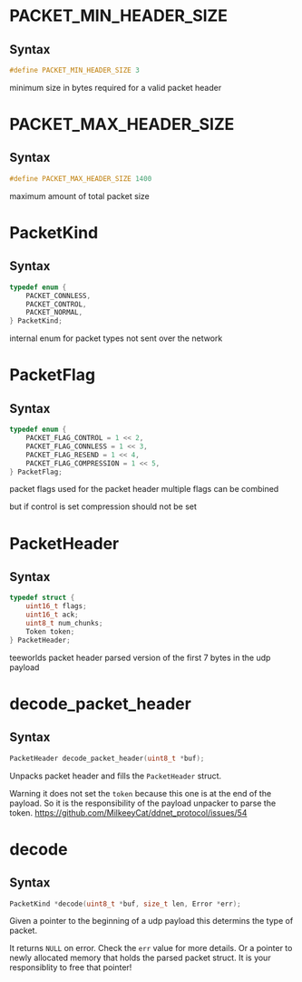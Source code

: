 # PACKET_MIN_HEADER_SIZE

## Syntax

```C
#define PACKET_MIN_HEADER_SIZE 3
```

minimum size in bytes required for a valid packet header

# PACKET_MAX_HEADER_SIZE

## Syntax

```C
#define PACKET_MAX_HEADER_SIZE 1400
```

maximum amount of total packet size

# PacketKind

## Syntax

```C
typedef enum {
	PACKET_CONNLESS,
	PACKET_CONTROL,
	PACKET_NORMAL,
} PacketKind;
```

internal enum for packet types
not sent over the network

# PacketFlag

## Syntax

```C
typedef enum {
	PACKET_FLAG_CONTROL = 1 << 2,
	PACKET_FLAG_CONNLESS = 1 << 3,
	PACKET_FLAG_RESEND = 1 << 4,
	PACKET_FLAG_COMPRESSION = 1 << 5,
} PacketFlag;
```

packet flags
used for the packet header
multiple flags can be combined

but if control is set compression should not be set

# PacketHeader

## Syntax

```C
typedef struct {
	uint16_t flags;
	uint16_t ack;
	uint8_t num_chunks;
	Token token;
} PacketHeader;
```

teeworlds packet header
parsed version of the first 7 bytes in
the udp payload

# decode_packet_header

## Syntax

```C
PacketHeader decode_packet_header(uint8_t *buf);
```

Unpacks packet header and fills the `PacketHeader` struct.

Warning it does not set the `token` because this one is at the end of
the payload.
So it is the responsibility of the payload unpacker to parse the token.
https://github.com/MilkeeyCat/ddnet_protocol/issues/54

# decode

## Syntax

```C
PacketKind *decode(uint8_t *buf, size_t len, Error *err);
```

Given a pointer to the beginning of a udp payload
this determins the type of packet.

It returns `NULL` on error. Check the `err` value for more details.
Or a pointer to newly allocated memory that holds the parsed packet struct.
It is your responsiblity to free that pointer!

